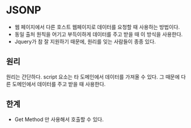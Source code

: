 # JSONP

- 웹 페이지에서 다른 호스트 웹페이지로 데이터를 요청할 때 사용하는 방법이다.
- 동일 출처 원칙을 어기고 부득이하게 데이터를 주고 받을 때 이 방식을 사용한다.
- Jquery가 참 잘 지원하기 때문에, 원리를 잊는 사람들이 종종 있다. 

## 원리 
원리는 간단하다. script 요소는 타 도메인에서 데이터를 가져올 수 있다.
그 때문에 다른 도메인에서 데이터를 주고 받을 때 사용한다.

## 한계
* Get Method 만 사용해서 호출할 수 있다. <script> 요소를 사용하기 때문이다.

## 예제 
### Pure Javascript

```
function drawList()
{
    var js = document.createElement('script');
    var  = encodeURIComponent(document.getElementById('str').value);
    var url = "${요청 URL}";
  
    js.setAttribute('src', url);
    js.setAttribute('type', 'text/javascript');
    document.getElementsByTagName('body')[0].appendChild(js);
 
    return false;
}
```
* `createElement`를 통해서 script 요소를 만든다.
* 이후 로드가 완료되면 js 수행이 된다. 


### In JQuery
```
function drawList()
{  
    var s = encodeURIComponent(document.getElementById('str').value);
     
    $.ajax({
        dataType: "jsonp",
        url: "${요청 URL}",
        type: "GET",
        data: {'param': 'value'},
        success: function(data){
            loadList(data);
        }
    });
  
    return false;
}
```
* ajax 호출과 큰 차이가 없다.
